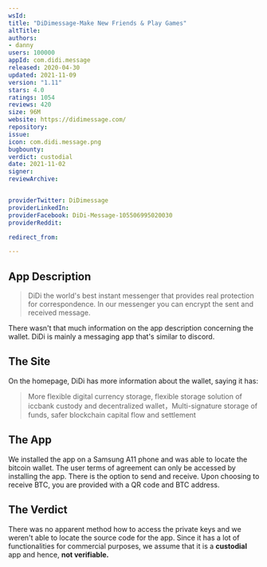 ```yaml
---
wsId: 
title: "DiDimessage-Make New Friends & Play Games"
altTitle: 
authors:
- danny
users: 100000
appId: com.didi.message
released: 2020-04-30
updated: 2021-11-09
version: "1.11"
stars: 4.0
ratings: 1054
reviews: 420
size: 96M
website: https://didimessage.com/
repository: 
issue: 
icon: com.didi.message.png
bugbounty: 
verdict: custodial
date: 2021-11-02
signer: 
reviewArchive:


providerTwitter: DiDimessage
providerLinkedIn: 
providerFacebook: DiDi-Message-105506995020030
providerReddit: 

redirect_from:

---
```



## App Description

> DiDi the world's best instant messenger that provides real protection for correspondence. In our messenger you can encrypt the sent and received message.

There wasn't that much information on the app description concerning the wallet. DiDi is mainly a messaging app that's similar to discord. 


## The Site

On the homepage, DiDi has more information about the wallet, saying it has:

> More flexible digital currency storage, flexible storage solution of iccbank custody and decentralized wallet，Multi-signature storage of funds, safer blockchain capital flow and settlement

 
## The App

We installed the app on a Samsung A11 phone and was able to locate the bitcoin wallet. The user terms of agreement can only be accessed by installing the app. There is the option to send and receive. Upon choosing to receive BTC, you are provided with a QR code and BTC address.


## The Verdict

There was no apparent method how to access the private keys and we weren't able to locate the source code for the app. Since it has a lot of functionalities for commercial purposes, we assume that it is a **custodial** app and hence, **not verifiable.**

